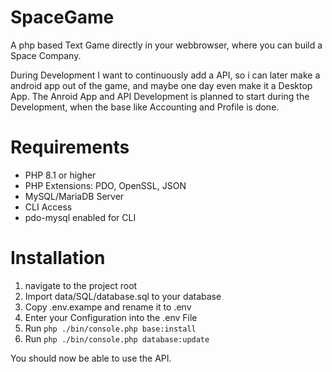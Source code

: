 # SpaceGame
A php based Text Game directly in your webbrowser, where you can build a Space Company. 

During Development I want to continuously add a API, so i can later make a android app out of the game, and maybe one day even make it a Desktop App.
The Anroid App and API Development is planned to start during the Development, when the base like Accounting and Profile is done. 

# Requirements
- PHP 8.1 or higher
- PHP Extensions: PDO, OpenSSL, JSON
- MySQL/MariaDB Server
- CLI Access
- pdo-mysql enabled for CLI

# Installation
1. navigate to the project root
2. Import data/SQL/database.sql to your database
3. Copy .env.exampe and rename it to .env
4. Enter your Configuration into the .env File
5. Run `php ./bin/console.php base:install`
6. Run `php ./bin/console.php database:update`

You should now be able to use the API.
